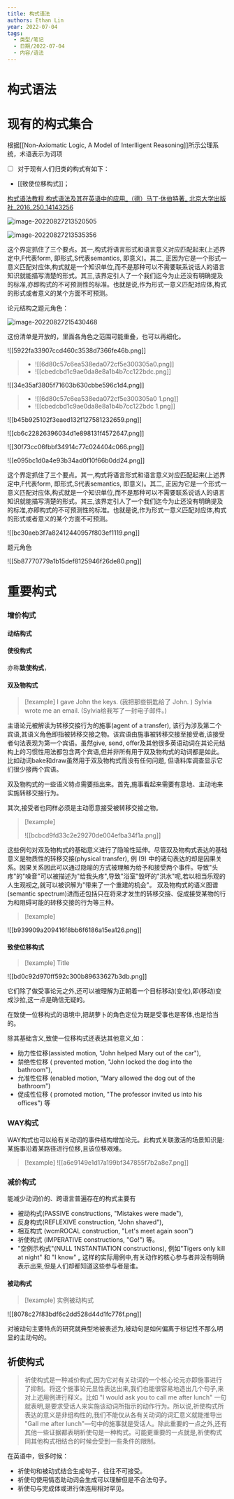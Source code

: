 ```yaml
---
title: 构式语法
authors: Ethan Lin
year: 2022-07-04 
tags:
  - 类型/笔记 
  - 日期/2022-07-04 
  - 内容/语法 
---
```



# 构式语法







# 现有的构式集合

根据[[Non-Axiomatic Logic, A Model of Interlligent Reasoning]]所示公理系统，术语表示为词项


- [ ] 对于现有人们归类的构式有如下：
- [[致使位移构式]]；






[构式语法教程 构式语法及其在英语中的应用_（德）马丁·休伯特著_ 北京大学出版社_2016_250_14143256](marginnote3app://note/57727ACB-5C6A-42A9-997D-EE8F634EEB28)



![image-20220827213520505](构式语法.assets/image-20220827213520505.png)

![image-20220827213535356](构式语法.assets/image-20220827213535356.png)



这个界定抓住了三个要点。其一,构式将语言形式和语言意义对应匹配起来(上述界定中,F代表form, 即形式,S代表semantics, 即意义)。其二, 正因为它是一个形式一意义匹配对应体,构式就是一个知识单位,而不是那种可以不需要联系说话人的语言知识就能描写清楚的形式。其三,该界定引人了一个我们迄今为止还没有明确提及的标准,亦即构式的不可预测性的标准。也就是说,作为形式一意义匹配对应体,构式的形式或者意义的某个方面不可预测。





论元结构之题元角色：

![image-20220827215430468](构式语法.assets/image-20220827215430468.png)



这份清单是开放的，里面各角色之范围可能重叠，也可以再细化。



![[5922fa33907ccd460c3538d7366fe46b.png]][](marginnote3app://note/2B40B12C-EEB1-4B73-B63E-1B5E6B83DA0C)

> - ![[6d80c57c6ea538eda072cf5e300305a0.png]][](marginnote3app://note/0299B2B1-0988-4E64-8489-3E47558B9CD8)
> - ![[cbedcbd1c9ae0da8e8a1b4b7cc122bdc.png]][](marginnote3app://note/93E7BE15-3D7E-44AF-809D-BC88A9260946)




![[34e35af3805f71603b630cbbe596c1d4.png]][](marginnote3app://note/2B40B12C-EEB1-4B73-B63E-1B5E6B83DA0C)

> - ![[6d80c57c6ea538eda072cf5e300305a0 1.png]][](marginnote3app://note/0299B2B1-0988-4E64-8489-3E47558B9CD8)
> - ![[cbedcbd1c9ae0da8e8a1b4b7cc122bdc 1.png]][](marginnote3app://note/93E7BE15-3D7E-44AF-809D-BC88A9260946)



![[b45b925102f3eaed132f127581232659.png]][](marginnote3app://note/89402F09-4D22-49F6-9A4C-0C306D568C8B)



![[cb6c22826396034d1e898131f4572647.png]][](marginnote3app://note/9E31BD5E-6BA6-4288-8BC1-F26DF109C79B)


![[30f73cc06fbbf34914c77c024404c066.png]][](marginnote3app://note/9032F3A6-DE46-420D-97D8-0615BD790E34)

![[e095bc1d0a4e93b34ad0f10f66b0dd24.png]][](marginnote3app://note/6ACEEBBA-9E80-4736-BE2C-74B73E00715D)


这个界定抓住了三个要点。其一,构式将语言形式和语言意义对应匹配起来(上述界定中,F代表form, 即形式,S代表semantics, 即意义)。其二, 正因为它是一个形式一意义匹配对应体,构式就是一个知识单位,而不是那种可以不需要联系说话人的语言知识就能描写清楚的形式。其三,该界定引人了一个我们迄今为止还没有明确提及的标准,亦即构式的不可预测性的标准。也就是说,作为形式一意义匹配对应体,构式的形式或者意义的某个方面不可预测。[](marginnote3app://note/C3AC4E13-C5D2-470C-BB2F-6FC6DC6AC1AD)


![[bc30aeb3f7a82412440957f803ef1119.png]][](marginnote3app://note/43323279-7DAB-49B0-B8E7-4A7179F5D60F)


题元角色

![[5b87770779a1b15def8125946f26de80.png]][](marginnote3app://note/2171E88E-D806-47A8-8C4A-F8810C5F991E)





# 重要构式


### 增价构式[](marginnote3app://note/FA946ADC-BD5A-42E4-83BB-0B8FD4290B17)

#### 动结构式[](marginnote3app://note/BF27C096-13EB-4FA4-B464-4D17245C531E)

#### 使役构式[](marginnote3app://note/5A78D8AF-DCF0-4747-90FD-D5F5E573759A)
亦称**致使构式**，

#### 双及物构式[](marginnote3app://note/DE274BC0-00EA-45F1-804A-7C90F479F11B)

> [!example]
> I gave John the keys. (我把那些钥匙给了 John. ) Sylvia wrote me an email. (Sylvia给我写了一封电子邮件。)

 


主语论元被解读为转移交接行为的施事(agent of a transfer), 该行为涉及第二个宾语,其语义角色即指被转移交接之物。该宾语由施事被转移交接至接受者,该接受者句法表现为第一个宾语。虽然give, send, offer及其他很多英语动词在其论元结构上的习惯性用法都包含两个宾语,但并非所有用于双及物构式的动词都是如此。比如动词bake和draw虽然用于双及物构式而没有任何问题, 但语料库调查显示它们很少接两个宾语。[](marginnote3app://note/FF65D002-F1DF-438F-BD6E-219928FC2F12)

双及物构式的一些语义特点需要指出来。首先,施事看起来需要有意地、主动地来实施转移交接行为。[](marginnote3app://note/A7FF1340-32E6-4CAB-881F-F8C7AD283065)

其次,接受者也同样必须是主动愿意接受被转移交接之物。[](marginnote3app://note/03261403-A34A-4307-9904-CF19A1480D40)

> [!example] 
> 
> ![[bcbcd9fd33c2e29270de004efba34f1a.png]][](marginnote3app://note/E13FBB66-39AA-4B4A-B257-AFBADCC1637D)
> 

这些例句对双及物构式的基础意义进行了隐喻性延伸。尽管双及物构式表达的基础意义是物质性的转移交接(physical transfer), 例 (9) 中的诸句表达的却是因果关系。因果关系因此可以通过隐喻的方式被理解为给予和接受两个事件。导致"头疼"的"噪音"可以被描述为"给我头疼",导致"浴室"毁坏的"洪水"呢,若以相当乐观的人生观视之,就可以被识解为"带来了一个重建的机会"。
双及物构式的语义图谱(semantic spectrum)进而还包括只在将来才发生的转移交接、促成接受某物的行为和阻碍可能的转移交接的行为等三种。[](marginnote3app://note/8E2011D8-3704-458D-88AA-416769C31777)


> [!example] 
> 
![[b939909a209416f8bb6f6186a15ea126.png]][](marginnote3app://note/00276AD7-6F3B-4E9B-A6BC-93C612084AC2)







#### 致使位移构式[](marginnote3app://note/DECD1FEF-D976-489C-871C-436162F5DF8D)





> [!example] Title
> 
![[bd0c92d970ff592c300b89633627b3db.png]][](marginnote3app://note/2D9B9A76-46A3-4BAD-96BE-A913B1B80C39)


它们除了做受事论元之外,还可以被理解为正朝着一个目标移动(变化),即(移动)变成沙拉,这一点是确信无疑的。[](marginnote3app://note/46B7E4DB-1C6A-46F2-8F0F-5FBEF283D9F7)

在致使一位移构式的语境中,把胡萝卜的角色定位为既是受事也是客体,也是恰当的。[](marginnote3app://note/138E1544-1ECA-4A4B-9690-7C8C72638D74)



除其基础含义,致使一位移构式还表达其他意义,如：
- 助力性位移(assisted motion, "John helped Mary out of the car"), 
- 禁绝性位移 ( prevented motion, "John locked the dog into the bathroom"), 
- 允准性位移 (enabled motion, "Mary allowed the dog out of the bathroom") 
- 促成性位移 ( promoted motion, "The professor invited us into his offices") 
等

### WAY构式

WAY构式也可以给有关动词的事件结构增加论元。此构式关联激活的场景知识是:某施事沿着某路径进行位移,且该位移艰难。[](marginnote3app://note/CAED57CC-85D3-4B6F-8E97-31293D7FC8A8)




> [!example] 
![[a6e9149e1d17a199bf347855f7b2a8e7.png]][](marginnote3app://note/9896E911-451F-4B89-A109-9748365444CA)




### 减价构式


能减少动词价的、跨语言普遍存在的构式主要有
- 被动构式(PASSIVE constructions, "Mistakes were made"), 
- 反身构式(REFLEXIVE construction, "John shaved"), 
- 相互构式 (wcmROCAL construction, "Let's meet again soon") 
- 祈使构式 (IMPERATIVE constructions, "Go!") 等。
- "空例示构式"(NULL 1NSTANTIATION constructions), 例如"Tigers only kill at night" 和 "I know" „ 这样的实际用例中,有关动作的核心参与者并没有明确表示出来,但是人们却都知道这些参与者是谁。[](marginnote3app://note/5E64FB47-EB9F-46FF-924A-41B126707A07)

#### 被动构式


> [!example] 实例被动构式
> 
![[8078c27f83bdf6c2dd528d44d1fc776f.png]][](marginnote3app://note/BC7B1454-BDC9-44FB-8509-8B9505D69819)



对被动句主要特点的研究就典型地被表述为,被动句是如何偏离于标记性不那么明显的主动句的。[](marginnote3app://note/2DFD9C6C-E464-408D-B05C-FD53119FA75B)


## 祈使构式



> 祈使构式是一种减价构式,因为它对有关动词的一个核心论元亦即施事进行了抑制。将这个施事论元显性表达出来,我们也能很容易地造出几个句子,来对上述用例进行释义。比如 "I would ask you to call me after lunch" 一句就表明,是要求受话人来实施该动词所指示的动作行为。所以说,祈使构式所表达的意义是非组构性的,我们不能仅从各有关动词的词汇意义就能推导出 "Gall me after lunch"—句中的施事就是受话人。除此重要的一点之外,还有其他一些证据都表明祈使句是一种构式。可能更重要的一点就是,祈使构式同其他构式相结合的时候会受到一些条件的限制。[](marginnote3app://note/3C641A6C-BDF9-4582-80BB-724DED4D62FB)


在英语中，很多时候：
- 祈使句和被动式结合生成句子，往往不可接受。
- 祈使句使用情态助动词会生成可以理解但是不合法句子。
- 祈使句与完成体或进行体连用相对罕见。 
